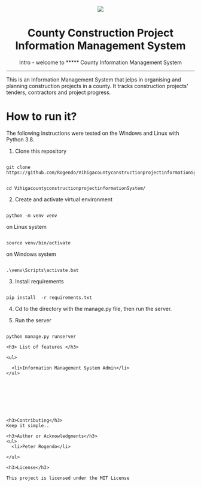 

<p align="center"><img src="logo.png" /></p>

<h1 align="center">County Construction Project Information Management System</h1>

<p align="center"> Intro - welcome to ***** County Information Management System </p>

<hr/>

<p>This is an Information Management System that jelps in organising and planning construction projects in a county. It tracks construction projects' tenders, contractors and project progress.</p>

# How to run it?

The following instructions were tested on the Windows and Linux with Python 3.8.

1. Clone this repository

```

git clone
https://github.com/Rogendo/VihigacountyconstructionprojectinformationSystem.git

```

```

cd VihigacountyconstructionprojectinformationSystem/

```

2. Create and activate virtual environment 

```

python -m venv venv

```

on Linux system

```

source venv/bin/activate

```

on Windows system

```

.\venv\Scripts\activate.bat

```

3. Install requirements

```

pip install  -r requirements.txt

```
4. Cd to the directory with the manage.py file,
   then run the server.

5. Run the server

```

python manage.py runserver

<h3> List of features </h3>

<ul>
 
  <li>Information Management System Admin</li>
</ul>








<h3>Contributing</h3>
Keep it simple..

<h3>Author or Acknowledgments</h3>
<ul>
  <li>Peter Rogendo</li>

</ul>

<h3>License</h3>

This project is licensed under the MIT License
